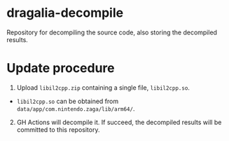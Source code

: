 # dragalia-decompile

Repository for decompiling the source code, also storing the decompiled results.

# Update procedure

1. Upload `libil2cpp.zip` containing a single file, `libil2cpp.so`.

- `libil2cpp.so` can be obtained from `data/app/com.nintendo.zaga/lib/arm64/`.

2. GH Actions will decompile it. If succeed, the decompiled results will be committed to this repository.
